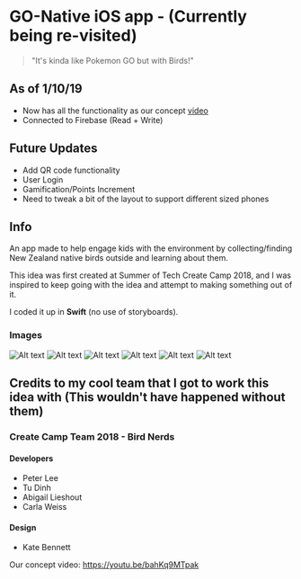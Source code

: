 # GO-Native iOS app - (Currently being re-visited)  
> "It's kinda like Pokemon GO but with Birds!"

## As of 1/10/19

- Now has all the functionality as our concept [video](https://youtu.be/bahKq9MTpak)
- Connected to Firebase (Read + Write)

## Future Updates

- Add QR code functionality
- User Login
- Gamification/Points Increment
- Need to tweak a bit of the layout to support different sized phones

## Info

An app made to help engage kids with the environment by collecting/finding New Zealand native birds outside and learning about them.  

This idea was first created at Summer of Tech Create Camp 2018, and I was inspired to keep going with the idea and attempt to making something out of it.

I coded it up in **Swift** (no use of storyboards).

### Images
![Alt text](DesignConcepts/homeScreen.png)
![Alt text](DesignConcepts/cameraRoll.png)
![Alt text](DesignConcepts/imageSelect.png)
![Alt text](DesignConcepts/birdCollected.png)
![Alt text](DesignConcepts/birdInfo.png)
![Alt text](DesignConcepts/finalTree.png)  

## Credits to my cool team that I got to work this idea with (This wouldn't have happened without them)

### Create Camp Team 2018 - Bird Nerds

#### Developers
* Peter Lee
* Tu Dinh
* Abigail Lieshout
* Carla Weiss

#### Design
* Kate Bennett

Our concept video: https://youtu.be/bahKq9MTpak
